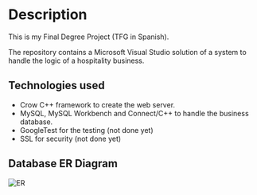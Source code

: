 # Description

This is my Final Degree Project (TFG in Spanish).

The repository contains a Microsoft Visual Studio solution of a system to handle the logic of a hospitality business.

## Technologies used
- Crow C++ framework to create the web server.
- MySQL, MySQL Workbench and Connect/C++ to handle the business database.
- GoogleTest for the testing (not done yet)
- SSL for security (not done yet)


## Database ER Diagram
![ER](https://github.com/Labaro7/TFG/assets/59017230/a8a02eac-26dc-4b35-bd3f-ca8ae7eb448d)

